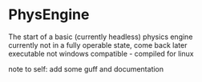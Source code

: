 # PhysEngine
The start of a basic (currently headless) physics engine
<br>
currently not in a fully operable state, come back later
<br>
executable not windows compatible - compiled for linux
<p>note to self: add some guff and documentation</p>

